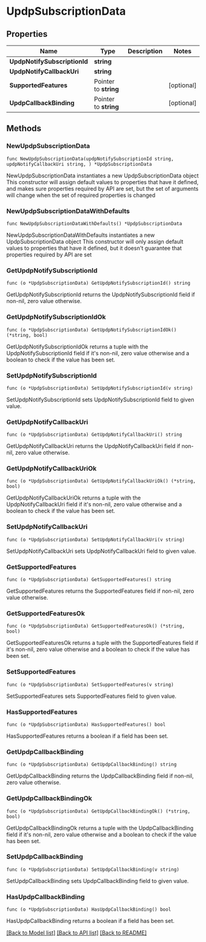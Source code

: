 # UpdpSubscriptionData

## Properties

Name | Type | Description | Notes
------------ | ------------- | ------------- | -------------
**UpdpNotifySubscriptionId** | **string** |  | 
**UpdpNotifyCallbackUri** | **string** |  | 
**SupportedFeatures** | Pointer to **string** |  | [optional] 
**UpdpCallbackBinding** | Pointer to **string** |  | [optional] 

## Methods

### NewUpdpSubscriptionData

`func NewUpdpSubscriptionData(updpNotifySubscriptionId string, updpNotifyCallbackUri string, ) *UpdpSubscriptionData`

NewUpdpSubscriptionData instantiates a new UpdpSubscriptionData object
This constructor will assign default values to properties that have it defined,
and makes sure properties required by API are set, but the set of arguments
will change when the set of required properties is changed

### NewUpdpSubscriptionDataWithDefaults

`func NewUpdpSubscriptionDataWithDefaults() *UpdpSubscriptionData`

NewUpdpSubscriptionDataWithDefaults instantiates a new UpdpSubscriptionData object
This constructor will only assign default values to properties that have it defined,
but it doesn't guarantee that properties required by API are set

### GetUpdpNotifySubscriptionId

`func (o *UpdpSubscriptionData) GetUpdpNotifySubscriptionId() string`

GetUpdpNotifySubscriptionId returns the UpdpNotifySubscriptionId field if non-nil, zero value otherwise.

### GetUpdpNotifySubscriptionIdOk

`func (o *UpdpSubscriptionData) GetUpdpNotifySubscriptionIdOk() (*string, bool)`

GetUpdpNotifySubscriptionIdOk returns a tuple with the UpdpNotifySubscriptionId field if it's non-nil, zero value otherwise
and a boolean to check if the value has been set.

### SetUpdpNotifySubscriptionId

`func (o *UpdpSubscriptionData) SetUpdpNotifySubscriptionId(v string)`

SetUpdpNotifySubscriptionId sets UpdpNotifySubscriptionId field to given value.


### GetUpdpNotifyCallbackUri

`func (o *UpdpSubscriptionData) GetUpdpNotifyCallbackUri() string`

GetUpdpNotifyCallbackUri returns the UpdpNotifyCallbackUri field if non-nil, zero value otherwise.

### GetUpdpNotifyCallbackUriOk

`func (o *UpdpSubscriptionData) GetUpdpNotifyCallbackUriOk() (*string, bool)`

GetUpdpNotifyCallbackUriOk returns a tuple with the UpdpNotifyCallbackUri field if it's non-nil, zero value otherwise
and a boolean to check if the value has been set.

### SetUpdpNotifyCallbackUri

`func (o *UpdpSubscriptionData) SetUpdpNotifyCallbackUri(v string)`

SetUpdpNotifyCallbackUri sets UpdpNotifyCallbackUri field to given value.


### GetSupportedFeatures

`func (o *UpdpSubscriptionData) GetSupportedFeatures() string`

GetSupportedFeatures returns the SupportedFeatures field if non-nil, zero value otherwise.

### GetSupportedFeaturesOk

`func (o *UpdpSubscriptionData) GetSupportedFeaturesOk() (*string, bool)`

GetSupportedFeaturesOk returns a tuple with the SupportedFeatures field if it's non-nil, zero value otherwise
and a boolean to check if the value has been set.

### SetSupportedFeatures

`func (o *UpdpSubscriptionData) SetSupportedFeatures(v string)`

SetSupportedFeatures sets SupportedFeatures field to given value.

### HasSupportedFeatures

`func (o *UpdpSubscriptionData) HasSupportedFeatures() bool`

HasSupportedFeatures returns a boolean if a field has been set.

### GetUpdpCallbackBinding

`func (o *UpdpSubscriptionData) GetUpdpCallbackBinding() string`

GetUpdpCallbackBinding returns the UpdpCallbackBinding field if non-nil, zero value otherwise.

### GetUpdpCallbackBindingOk

`func (o *UpdpSubscriptionData) GetUpdpCallbackBindingOk() (*string, bool)`

GetUpdpCallbackBindingOk returns a tuple with the UpdpCallbackBinding field if it's non-nil, zero value otherwise
and a boolean to check if the value has been set.

### SetUpdpCallbackBinding

`func (o *UpdpSubscriptionData) SetUpdpCallbackBinding(v string)`

SetUpdpCallbackBinding sets UpdpCallbackBinding field to given value.

### HasUpdpCallbackBinding

`func (o *UpdpSubscriptionData) HasUpdpCallbackBinding() bool`

HasUpdpCallbackBinding returns a boolean if a field has been set.


[[Back to Model list]](../README.md#documentation-for-models) [[Back to API list]](../README.md#documentation-for-api-endpoints) [[Back to README]](../README.md)


